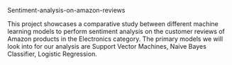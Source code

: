 Sentiment-analysis-on-amazon-reviews

This project showcases a comparative study between different machine learning models to perform sentiment analysis on the customer reviews of Amazon products in the Electronics category. The primary models we will look into for our analysis are Support Vector Machines, Naive Bayes Classifier, Logistic Regression.
